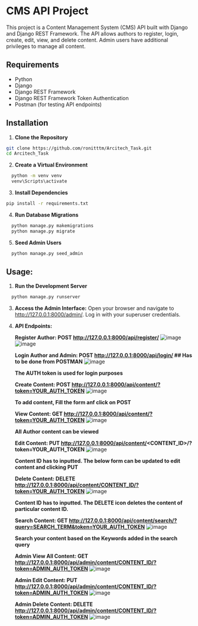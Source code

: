 # CMS API Project

This project is a Content Management System (CMS) API built with Django and Django REST Framework. The API allows authors to register, login, create, edit, view, and delete content. Admin users have additional privileges to manage all content.

## Requirements

- Python
- Django
- Django REST Framework
- Django REST Framework Token Authentication
- Postman (for testing API endpoints)

## Installation

1. **Clone the Repository**

```bash
git clone https://github.com/ronitttm/Arcitech_Task.git
cd Arcitech_Task
```

2. **Create a Virtual Environment**

```bash
  python -m venv venv
  venv\Scripts\activate
```
  
3. **Install Dependencies**
   
  ```bash
  pip install -r requirements.txt
```

4. **Run Database Migrations**
```bash
  python manage.py makemigrations
  python manage.py migrate
```

5. **Seed Admin Users**
```bash
  python manage.py seed_admin
```
## Usage:
1. **Run the Development Server**
```bash
  python manage.py runserver
```

3. **Access the Admin Interface:**
    Open your browser and navigate to http://127.0.0.1:8000/admin/. Log in with your superuser credentials.

3. **API Endpoints:**

    **Register Author: POST http://127.0.0.1:8000/api/register/**
      ![image](https://github.com/user-attachments/assets/cca6246f-fbef-4c6d-8058-59b6eae21490)
      ![image](https://github.com/user-attachments/assets/de3d6069-8adf-4333-b9cf-9c89ad6e77e4)
    
    
    **Login Author and Admin: POST http://127.0.0.1:8000/api/login/ ## Has to be done from POSTMAN**
      ![image](https://github.com/user-attachments/assets/701e209d-0f89-4e48-ac51-1d8d4776fca5)
    
    **The AUTH token is used for login purposes**
    
    **Create Content: POST http://127.0.0.1:8000/api/content/?token=YOUR_AUTH_TOKEN**
      ![image](https://github.com/user-attachments/assets/ff8f0bed-a05e-4178-ab3f-cd72e6191536)
    
    **To add content, Fill the form anf click on POST**
    
    **View Content: GET http://127.0.0.1:8000/api/content/?token=YOUR_AUTH_TOKEN**
      ![image](https://github.com/user-attachments/assets/ff8f0bed-a05e-4178-ab3f-cd72e6191536)
    
    **All Author content can be viewed**
    
    **Edit Content: PUT http://127.0.0.1:8000/api/content/<CONTENT_ID>/?token=YOUR_AUTH_TOKEN**
      ![image](https://github.com/user-attachments/assets/558c1068-a613-422a-a03b-d615cf42940d)
    
    **Content ID has to inputted. The below form can be updated to edit content and clicking PUT**
    
    
    **Delete Content: DELETE http://127.0.0.1:8000/api/content/CONTENT_ID/?token=YOUR_AUTH_TOKEN**
      ![image](https://github.com/user-attachments/assets/185bbe38-30fb-428f-8ca5-f4e2069939b9)
    
    **Content ID has to inputted. The DELETE icon deletes the content of particular content ID.**
    
    
    **Search Content: GET http://127.0.0.1:8000/api/content/search/?query=SEARCH_TERM&token=YOUR_AUTH_TOKEN**
      ![image](https://github.com/user-attachments/assets/b591b75d-14c2-4ba7-b014-26df5bed59ff)
    
    **Search your content based on the Keywords added in the search query**
    
    
    **Admin View All Content: GET http://127.0.0.1:8000/api/admin/content/CONTENT_ID/?token=ADMIN_AUTH_TOKEN**
    ![image](https://github.com/user-attachments/assets/3b905ebc-d6fd-46d0-b190-ac1941eb788c)
    
    **Admin Edit Content: PUT http://127.0.0.1:8000/api/admin/content/CONTENT_ID/?token=ADMIN_AUTH_TOKEN**
    ![image](https://github.com/user-attachments/assets/3b905ebc-d6fd-46d0-b190-ac1941eb788c)
    
    **Admin Delete Content: DELETE http://127.0.0.1:8000/api/admin/content/CONTENT_ID/?token=ADMIN_AUTH_TOKEN**
    ![image](https://github.com/user-attachments/assets/3b905ebc-d6fd-46d0-b190-ac1941eb788c)
